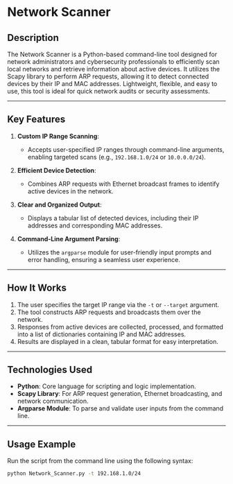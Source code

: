 # Network Scanner

## Description
The Network Scanner is a Python-based command-line tool designed for network administrators and cybersecurity professionals to efficiently scan local networks and retrieve information about active devices. It utilizes the Scapy library to perform ARP requests, allowing it to detect connected devices by their IP and MAC addresses. Lightweight, flexible, and easy to use, this tool is ideal for quick network audits or security assessments.

---

## Key Features
1. **Custom IP Range Scanning**:
   - Accepts user-specified IP ranges through command-line arguments, enabling targeted scans (e.g., `192.168.1.0/24` or `10.0.0.0/24`).
   
2. **Efficient Device Detection**:
   - Combines ARP requests with Ethernet broadcast frames to identify active devices in the network.

3. **Clear and Organized Output**:
   - Displays a tabular list of detected devices, including their IP addresses and corresponding MAC addresses.

4. **Command-Line Argument Parsing**:
   - Utilizes the `argparse` module for user-friendly input prompts and error handling, ensuring a seamless user experience.

---

## How It Works
1. The user specifies the target IP range via the `-t` or `--target` argument.
2. The tool constructs ARP requests and broadcasts them over the network.
3. Responses from active devices are collected, processed, and formatted into a list of dictionaries containing IP and MAC addresses.
4. Results are displayed in a clean, tabular format for easy interpretation.

---

## Technologies Used
- **Python**: Core language for scripting and logic implementation.
- **Scapy Library**: For ARP request generation, Ethernet broadcasting, and network communication.
- **Argparse Module**: To parse and validate user inputs from the command line.

---

## Usage Example
Run the script from the command line using the following syntax:
```bash
python Network_Scanner.py -t 192.168.1.0/24
